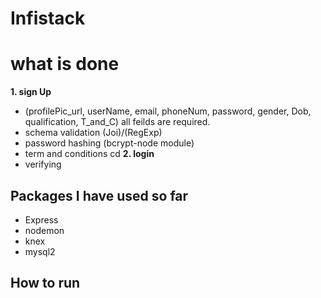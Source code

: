 # Infistack

# what is done
**1. sign Up**
 - (profilePic_url, userName, email, phoneNum, password, gender, Dob, qualification, T_and_C) all feilds are required.
  - schema validation (Joi)/(RegExp)
  - password hashing (bcrypt-node module)
  - term and conditions
cd 
**2. login**
 - verifying 

## Packages I have used so far
 - Express
 - nodemon
 - knex
 - mysql2

## How to run
